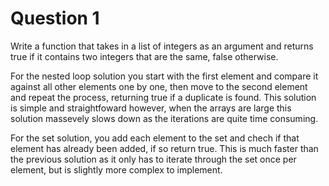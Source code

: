 # Question 1

Write a function that takes in a list of integers as an argument
and returns true if it contains two integers that are the same, false
otherwise.

For the nested loop solution you start with the first element and compare it against all other elements one by one, then move to the second element and repeat the process, returning true if a duplicate is found. This solution is simple and straightfoward however, when the arrays are large this solution massevely slows down as the iterations are quite time consuming.

For the set solution, you add each element to the set and chech if that element has already been added, if so return true. This is much faster than the previous solution as it only has to iterate through the set once per element, but is slightly more complex to implement.
